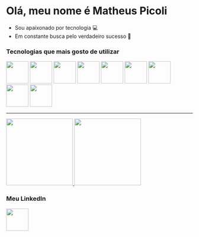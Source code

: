 # Olá, meu nome é Matheus Picoli

- Sou apaixonado por tecnologia 💻
- Em constante busca pelo verdadeiro sucesso 🚀

### Tecnologias que mais gosto de utilizar

<div>
  <img src="https://cdn.jsdelivr.net/gh/devicons/devicon/icons/html5/html5-original.svg" width="60"/>
  <img src="https://cdn.jsdelivr.net/gh/devicons/devicon/icons/css3/css3-original.svg" width="60"/>
  <img src="https://cdn.jsdelivr.net/gh/devicons/devicon/icons/sass/sass-original.svg" width="60"/>
  <img src="https://cdn.jsdelivr.net/gh/devicons/devicon/icons/javascript/javascript-original.svg" width="60"/>
  <img src="https://cdn.jsdelivr.net/gh/devicons/devicon/icons/typescript/typescript-original.svg" width="60"/>
  <img src="https://cdn.jsdelivr.net/gh/devicons/devicon/icons/nodejs/nodejs-original.svg" width="60"/>
  <img src="https://cdn.jsdelivr.net/gh/devicons/devicon/icons/react/react-original.svg" width="60"/>
  <img src="https://cdn.jsdelivr.net/gh/devicons/devicon/icons/nextjs/nextjs-original.svg" width="60"/>
  <img src="https://cdn.jsdelivr.net/gh/devicons/devicon/icons/mysql/mysql-original.svg" width="60"/>
</div>

<hr/>

<div>
  <a href="https://github.com/matheuszpicoli">
    <img height="180em" src="https://github-readme-stats.vercel.app/api/top-langs/?username=matheuszpicoli&layout=compact&langs_count=7&theme=react"/>
    <img height="180em" src="https://github-readme-stats.vercel.app/api?username=matheuszpicoli&show_icons=true&theme=react&include_all_commits=true&count_private=true"/>
  </a>
</div>

### Meu LinkedIn

<div>
	<a href="https://www.linkedin.com/in/matheus-zpicoli/">
		<img src="https://cdn.jsdelivr.net/gh/devicons/devicon/icons/linkedin/linkedin-original.svg" width="60"/>		
	</a>
</div>
